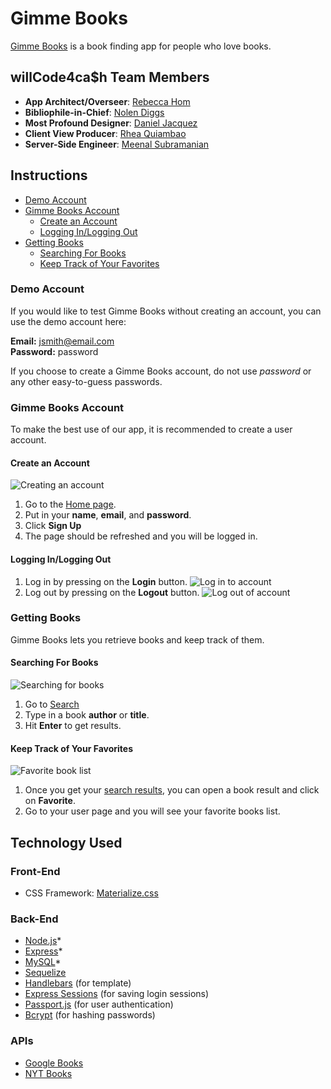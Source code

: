# Gimme Books

[Gimme Books](https://gimme-books.herokuapp.com/) is a book finding app for people who love books.

## willCode4ca$h Team Members

- **App Architect/Overseer**: [Rebecca Hom](https://github.com/homr0)
- **Bibliophile-in-Chief**: [Nolen Diggs](https://github.com/DiggsNG)
- **Most Profound Designer**: [Daniel Jacquez](https://github.com/jacquezdaniel)
- **Client View Producer**: [Rhea Quiambao](https://github.com/delquiam)
- **Server-Side Engineer**: [Meenal Subramanian](https://github.com/meenalal)

## Instructions

- [Demo Account](#demo-account)
- [Gimme Books Account](#gimme-books-account)
  - [Create an Account](#create-an-account)
  - [Logging In/Logging Out](#logging-in-logging-out)
- [Getting Books](#getting-books)
  - [Searching For Books](#searching-for-books)
  - [Keep Track of Your Favorites](#keeping-track-of-your-favorites)

### Demo Account

If you would like to test Gimme Books without creating an account, you can use the demo account here:

**Email:** jsmith@email.com  
**Password:** password

If you choose to create a Gimme Books account, do not use *password* or any other easy-to-guess passwords.

### Gimme Books Account

To make the best use of our app, it is recommended to create a user account.

#### Create an Account

![Creating an account](/public/images/gmb-account-create.PNG)

1. Go to the [Home page](https://powerful-earth-15398.herokuapp.com/).
2. Put in your **name**, **email**, and **password**.
3. Click **Sign Up**
4. The page should be refreshed and you will be logged in.

#### Logging In/Logging Out

1. Log in by pressing on the **Login** button. ![Log in to account](/public/images/gmb-account-login.PNG)
2. Log out by pressing on the **Logout** button. ![Log out of account](/public/images/gmb-account-logout.PNG)


### Getting Books

Gimme Books lets you retrieve books and keep track of them.

#### Searching For Books

![Searching for books](/public/images/gmb-books-search.PNG)

1. Go to [Search](https://powerful-earth-15398.herokuapp.com/#search_bar)
2. Type in a book **author** or **title**.
3. Hit **Enter** to get results.

#### Keep Track of Your Favorites

![Favorite book list](/public/images/gmb-books-favorite.PNG)

1. Once you get your [search results](#searching-for-books), you can open a book result and click on **Favorite**.
2. Go to your user page and you will see your favorite books list.

## Technology Used

### Front-End

- CSS Framework: [Materialize.css](https://materializecss.com/)

### Back-End

- [Node.js](https://nodejs.org/en/)*
- [Express](https://expressjs.com/)*
- [MySQL](https://www.mysql.com/)*
- [Sequelize](http://docs.sequelizejs.com/)
- [Handlebars](https://handlebarsjs.com/) (for template)
- [Express Sessions](https://github.com/expressjs/session) (for saving login sessions)
- [Passport.js](http://www.passportjs.org/) (for user authentication)
- [Bcrypt](https://www.npmjs.com/package/bcrypt) (for hashing passwords)

### APIs

- [Google Books](https://developers.google.com/books/)
- [NYT Books](https://developer.nytimes.com/docs/books-product/1/overview)
